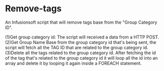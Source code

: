 # Remove-tags
An Infusionsoft script that will remove tags base from the "Group Category ID".



(1)Get group category id: 
      The script will received a data from a HTTP POST.
(2)Get Group Name
      Base from the group category id that's being sent, the script will fetch all the TAG ID
      that are related to the group category id.
(3)Delete all the tags related to the group category id.
      After fetching the id of the tag that's related to the group category id
      it will loop all the id into an array and delete it by looping it again
      inside a FOREACH statement.
